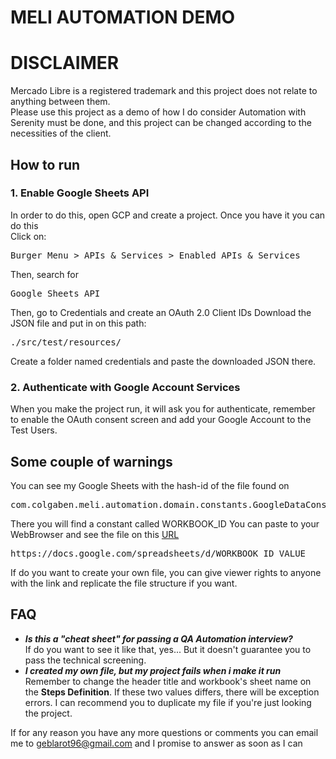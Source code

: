 # MELI AUTOMATION DEMO
# DISCLAIMER
Mercado Libre is a registered trademark and this project does not relate to anything between them.<br>
Please use this project as a demo of how I do consider Automation with Serenity  must be done, and this project can be 
changed according to the necessities of the client.
## How to run
### 1. Enable Google Sheets API
In order to do this, open GCP and create a project. Once you have it you can do this<br>
Click on:
<pre>Burger Menu > APIs & Services > Enabled APIs & Services</pre>
Then, search for
<pre>Google Sheets API</pre>
Then, go to Credentials and create an OAuth 2.0 Client IDs
Download the JSON file and put in on this path:
<pre>./src/test/resources/</pre>
Create a folder named credentials and paste the downloaded JSON there.
### 2. Authenticate with Google Account Services
When you make the project run, it will ask you for authenticate, remember to enable the OAuth consent screen and add 
your Google Account to the Test Users.

## Some couple of warnings
You can see my Google Sheets with the hash-id of the file found on 
<pre>com.colgaben.meli.automation.domain.constants.GoogleDataConstants</pre>
There you will find a constant called WORKBOOK_ID
You can paste to your WebBrowser and see the file on this <a href="https://docs.google.com/spreadsheets/d/1OlaodnQs8HQtKK0vUiyiRiIZTgko4e8t8RhKhvgTz-Q">URL</a>
<pre>https://docs.google.com/spreadsheets/d/WORKBOOK_ID VALUE</pre>
If do you want to create your own file, you can give viewer rights to anyone with the link
and replicate the file structure if you want.

## FAQ

<ul>
<li>
<b><i>Is this a "cheat sheet" for passing a QA Automation interview?</i></b> <br>
If do you want to see it like that, yes... But it doesn't guarantee you to pass the technical screening.<br> 
</li>
<li>
<b><i>I created my own file, but my project fails when i make it run</i></b><br>
Remember to change the header title and workbook's sheet name on the <b>Steps Definition</b>. If these two values 
differs, there will be exception errors. I can recommend you to duplicate my file if you're just looking the project.
</li>
</ul>
If for any reason you have any more questions or comments you can email me to 
<a href="mailto:geblarot96@gmail.com?subject=Questions from MELIAutomationDemo">geblarot96@gmail.com</a> and I promise 
to answer as soon as I can